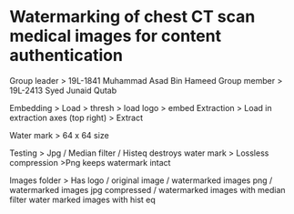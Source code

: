 # Watermarking of chest CT scan medical images for content authentication
 
Group leader > 19L-1841 Muhammad Asad Bin Hameed
Group member > 19L-2413 Syed Junaid Qutab


Embedding > Load > thresh > load logo > embed
Extraction  > Load in extraction axes (top right) > Extract

Water mark > 64 x 64 size

Testing > Jpg  / Median filter / Histeq destroys water mark > Lossless compression >Png keeps watermark intact

Images folder > Has logo / original image / watermarked images png / watermarked images jpg compressed / watermarked images with median filter
water marked images with hist eq
